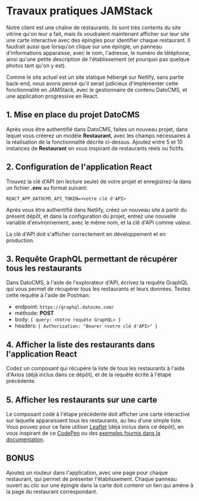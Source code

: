 # Travaux pratiques JAMStack

Notre client est une chaîne de restaurants. Ils sont très contents du site vitrine qu'on leur a fait, mais ils voudraient maintenant afficher sur leur site une carte interactive avec des épingles pour identifier chaque restaurant. Il faudrait aussi que lorsqu'on clique sur une épingle, un panneau d'informations apparaisse, avec le nom, l'adresse, le numéro de téléphone, ainsi qu'une petite description de l'établissement (et pourquoi pas quelque photos tant qu'on y est).

Comme le site actuel est un site statique hébergé sur Netlify, sans partie back-end, nous avons pensé qu'il serait judicieux d'implémenter cette fonctionnalité en JAMStack, avec le gestionnaire de contenu DatoCMS, et une application progressive en React.

## 1. Mise en place du projet DatoCMS

Après vous être authentifié dans DatoCMS, faites un nouveau projet, dans lequel vous créerez un modèle **Restaurant**, avec les champs nécessaires à la réalisation de la fonctionnalité décrite ci-dessus. Ajoutez entre 5 et 10 instances de **Restaurant** en vous inspirant de restaurants réels ou fictifs.

## 2. Configuration de l'application React

Trouvez la clé d'API (en lecture seule) de votre projet et enregistrez-la dans un fichier **.env** au format suivant:

`REACT_APP_DATOCMS_API_TOKEN=<votre clé d'API>`

Après vous être authentifié dans Netlify, créez un nouveau site à partir du présent dépôt, et dans la configuration du projet, entrez une nouvelle variable d'environnement, avec le même nom, et la clé d'API comme valeur.

La clé d'API doit s'afficher correctement en développement et en production.

## 3. Requête GraphQL permettant de récupérer tous les restaurants

Dans DatoCMS, à l'aide de l'explorateur d'API, écrivez la requête GraphQL qui vous permet de récupérer tous les restaurants et leurs données. Testez cette requête à l'aide de Postman:

- endpoint: `https://graphql.datocms.com/`
- méthode: **POST**
- body: `{ query: <Votre requête GraphQL> }`
- headers: `{ Authorization: "Bearer <votre clé d'API>" }`

## 4. Afficher la liste des restaurants dans l'application React

Codez un composant qui récupère la liste de tous les restaurants à l'aide d'Axios (déjà inclus dans ce dépôt), et de la requête écrite à l'étape précédente.

## 5. Afficher les restaurants sur une carte

Le composant codé à l'étape précédente doit afficher une carte interactive sur laquelle apparaissent tous les restaurants, au lieu d'une simple liste. Vous pouvez pour ce faire utiliser [Leaflet](https://react-leaflet.js.org/en/) (déjà inclus dans ce dépôt), en vous inspirant de ce [CodePen](https://codepen.io/PaulLeCam/pen/gzVmGw) ou des [exemples fournis dans la documentation](https://react-leaflet.js.org/docs/en/examples).

## BONUS

Ajoutez un routeur dans l'application, avec une page pour chaque restaurant, qui permet de présenter l'établissement. Chaque panneau ouvert au clic sur une épingle dans la carte doit contenir un lien qui amène à la page du restaurant correspondant.
